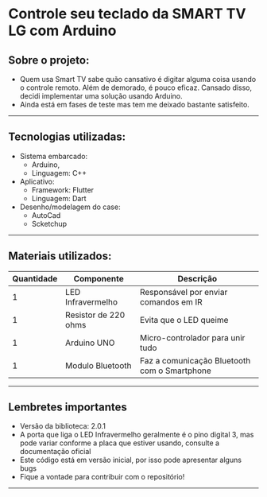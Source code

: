 # Controle seu teclado da SMART TV LG com Arduino

## Sobre o projeto:
* Quem usa Smart TV sabe quão cansativo é digitar alguma coisa usando o controle remoto. Além de demorado, é pouco eficaz. Cansado disso, decidi implementar uma solução usando Arduino. 
* Ainda está em fases de teste mas tem me deixado bastante satisfeito.
---

## Tecnologias utilizadas:

* Sistema embarcado:
  *  Arduino, 
  *  Linguagem: C++
* Aplicativo:
  *  Framework: Flutter
  *  Linguagem: Dart
* Desenho/modelagem do case:
  *  AutoCad
  *  Scketchup
---
## Materiais utilizados:

| Quantidade | Componente | Descrição|
| --- | --- | ---|
| 1 | LED Infravermelho | Responsável por enviar comandos em IR |
| 1 | Resistor de 220 ohms | Evita que o LED queime |
| 1 | Arduino UNO | Micro-controlador para unir tudo | 
| 1 | Modulo Bluetooth | Faz a comunicação Bluetooth com o Smartphone |

---

## Lembretes importantes
* Versão da biblioteca: 2.0.1
* A porta que liga o LED Infravermelho geralmente é o pino digital 3, mas pode variar conforme a placa que estiver usando, consulte a documentação oficial
* Este código está em versão inicial, por isso pode apresentar alguns bugs
* Fique a vontade para contribuir com o repositório!
---
